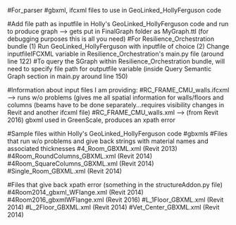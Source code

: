 #For_parser
#gbxml, ifcxml files to use in GeoLinked_HollyFerguson code

#Add file path as inputfile in Holly's GeoLinked_HollyFerguson code and run to produce graph --> gets put in FinalGraph folder as MyGraph.ttl (for debugging purposes this is all you need)
#For Resilience_Orchestration bundle (1) Run GeoLinked_HollyFerguson with inputfile of choice (2) Change inputfileIFCXML variable in Resilience_Orchestration's main.py file (around line 122) 
#To query the SGraph within Resilience_Orchestration bundle, will need to specify file path for outputfile variable (inside Query Semantic Graph section in main.py around line 150)

#Information about input files I am providing:
#RC_FRAME_CMU_walls.ifcxml --> runs w/o problems (gives me all spatial information for walls/floors and columns (beams have to be done separately...requires visibility changes in Revit and another ifcxml file)
#RC_FRAME_CMU_walls.xml --> (from Revit 2016) gbxml used in GreenScale, produces an xpath error

#Sample files within Holly's GeoLinked_HollyFerguson code
#gbxmls
#Files that run w/o problems and give back strings with material names and associated thicknesses
#4_Room_GBXML.xml (Revit 2013)
#4Room_RoundColumns_GBXML.xml (Revit 2014) 
#4Room_SquareColumns_GBXML.xml (Revit 2014)
#Single_Room_GBXML.xml (Revit 2014)

#Files that give back xpath error (something in the structureAddon.py file) 
#4Room2014_gbxml_WFlange.xml (Revit 2014) 
#4Room2016_gbxmlWFlange.xml (Revit 2016) 
#L_1Floor_GBXML.xml (Revit 2014)
#L_2Floor_GBXML.xml (Revit 2014)
#Vet_Center_GBXML.xml (Revit 2014)
